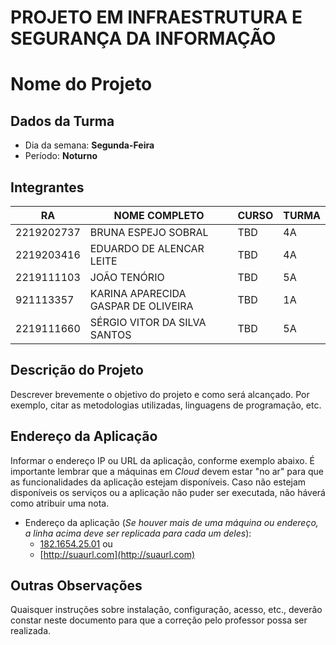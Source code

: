 # PROJETO EM INFRAESTRUTURA E SEGURANÇA DA INFORMAÇÃO

# **Nome do Projeto**

## Dados da Turma
* Dia da semana: **Segunda-Feira**
* Período: **Noturno**

## Integrantes
| RA         | NOME COMPLETO                | CURSO | TURMA |
|------------|------------------------------|-------|-------|
| 2219202737 | BRUNA ESPEJO SOBRAL  	    | TBD   | 4A    |
| 2219203416 | EDUARDO DE ALENCAR LEITE     | TBD   | 4A    |
| 2219111103 | JOÃO TENÓRIO                 | TBD   | 5A    |
|  921113357   |    KARINA APARECIDA GASPAR DE OLIVEIRA | TBD| 1A |
| 2219111660 | SÉRGIO VITOR DA SILVA SANTOS | TBD   | 5A    |

## Descrição do Projeto
Descrever brevemente o objetivo do projeto e como será alcançado. Por exemplo, citar as metodologias utilizadas, linguagens de programação, etc.

## Endereço da Aplicação
Informar o endereço IP ou URL da aplicação, conforme exemplo abaixo. É importante lembrar que a máquinas em *Cloud* devem estar "no ar" para que as funcionalidades da aplicação estejam disponíveis. Caso não estejam disponíveis os serviços ou a aplicação não puder ser executada, não háverá como atribuir uma nota.

* Endereço da aplicação (*Se houver mais de uma máquina ou endereço, a linha acima deve ser replicada para cada um deles*):
	+ [182.1654.25.01](http://www.182.1654.25.01/) ou
	+ [http://suaurl.com](http://suaurl.com)

## Outras Observações
Quaisquer instruções sobre instalação, configuração, acesso, etc., deverão constar neste documento para que a correção pelo professor possa ser realizada.
